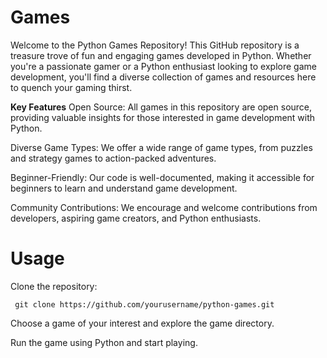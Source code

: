 # Games
Welcome to the Python Games Repository! This GitHub repository is a treasure trove of fun and engaging games developed in Python. Whether you're a passionate gamer or a Python enthusiast looking to explore game development, you'll find a diverse collection of games and resources here to quench your gaming thirst.

**Key Features**
Open Source: All games in this repository are open source, providing valuable insights for those interested in game development with Python.

Diverse Game Types: We offer a wide range of game types, from puzzles and strategy games to action-packed adventures.

Beginner-Friendly: Our code is well-documented, making it accessible for beginners to learn and understand game development.

Community Contributions: We encourage and welcome contributions from developers, aspiring game creators, and Python enthusiasts.

# Usage

Clone the repository:
```
 git clone https://github.com/yourusername/python-games.git
```
Choose a game of your interest and explore the game directory.

Run the game using Python and start playing.
